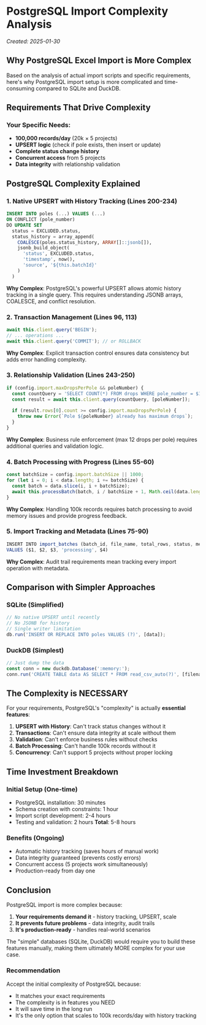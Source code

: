 # PostgreSQL Import Complexity Analysis

*Created: 2025-01-30*

## Why PostgreSQL Excel Import is More Complex

Based on the analysis of actual import scripts and specific requirements, here's why PostgreSQL import setup is more complicated and time-consuming compared to SQLite and DuckDB.

## Requirements That Drive Complexity

### Your Specific Needs:
- **100,000 records/day** (20k × 5 projects)
- **UPSERT logic** (check if pole exists, then insert or update)
- **Complete status change history**
- **Concurrent access** from 5 projects
- **Data integrity** with relationship validation

## PostgreSQL Complexity Explained

### 1. **Native UPSERT with History Tracking** (Lines 200-234)
```sql
INSERT INTO poles (...) VALUES (...)
ON CONFLICT (pole_number) 
DO UPDATE SET
  status = EXCLUDED.status,
  status_history = array_append(
    COALESCE(poles.status_history, ARRAY[]::jsonb[]), 
    jsonb_build_object(
      'status', EXCLUDED.status,
      'timestamp', now(),
      'source', '${this.batchId}'
    )
  )
```
**Why Complex**: PostgreSQL's powerful UPSERT allows atomic history tracking in a single query. This requires understanding JSONB arrays, COALESCE, and conflict resolution.

### 2. **Transaction Management** (Lines 96, 113)
```javascript
await this.client.query('BEGIN');
// ... operations ...
await this.client.query('COMMIT'); // or ROLLBACK
```
**Why Complex**: Explicit transaction control ensures data consistency but adds error handling complexity.

### 3. **Relationship Validation** (Lines 243-250)
```javascript
if (config.import.maxDropsPerPole && poleNumber) {
  const countQuery = 'SELECT COUNT(*) FROM drops WHERE pole_number = $1';
  const result = await this.client.query(countQuery, [poleNumber]);
  
  if (result.rows[0].count >= config.import.maxDropsPerPole) {
    throw new Error(`Pole ${poleNumber} already has maximum drops`);
  }
}
```
**Why Complex**: Business rule enforcement (max 12 drops per pole) requires additional queries and validation logic.

### 4. **Batch Processing with Progress** (Lines 55-60)
```javascript
const batchSize = config.import.batchSize || 1000;
for (let i = 0; i < data.length; i += batchSize) {
  const batch = data.slice(i, i + batchSize);
  await this.processBatch(batch, i / batchSize + 1, Math.ceil(data.length / batchSize));
}
```
**Why Complex**: Handling 100k records requires batch processing to avoid memory issues and provide progress feedback.

### 5. **Import Tracking and Metadata** (Lines 75-90)
```javascript
INSERT INTO import_batches (batch_id, file_name, total_rows, status, metadata)
VALUES ($1, $2, $3, 'processing', $4)
```
**Why Complex**: Audit trail requirements mean tracking every import operation with metadata.

## Comparison with Simpler Approaches

### SQLite (Simplified)
```javascript
// No native UPSERT until recently
// No JSONB for history
// Single writer limitation
db.run('INSERT OR REPLACE INTO poles VALUES (?)', [data]);
```

### DuckDB (Simplest)
```javascript
// Just dump the data
const conn = new duckdb.Database(':memory:');
conn.run('CREATE TABLE data AS SELECT * FROM read_csv_auto(?)', [filename]);
```

## The Complexity is NECESSARY

For your requirements, PostgreSQL's "complexity" is actually **essential features**:

1. **UPSERT with History**: Can't track status changes without it
2. **Transactions**: Can't ensure data integrity at scale without them
3. **Validation**: Can't enforce business rules without checks
4. **Batch Processing**: Can't handle 100k records without it
5. **Concurrency**: Can't support 5 projects without proper locking

## Time Investment Breakdown

### Initial Setup (One-time)
- PostgreSQL installation: 30 minutes
- Schema creation with constraints: 1 hour
- Import script development: 2-4 hours
- Testing and validation: 2 hours
**Total**: 5-8 hours

### Benefits (Ongoing)
- Automatic history tracking (saves hours of manual work)
- Data integrity guaranteed (prevents costly errors)
- Concurrent access (5 projects work simultaneously)
- Production-ready from day one

## Conclusion

PostgreSQL import is more complex because:
1. **Your requirements demand it** - history tracking, UPSERT, scale
2. **It prevents future problems** - data integrity, audit trails
3. **It's production-ready** - handles real-world scenarios

The "simple" databases (SQLite, DuckDB) would require you to build these features manually, making them ultimately MORE complex for your use case.

### Recommendation
Accept the initial complexity of PostgreSQL because:
- It matches your exact requirements
- The complexity is in features you NEED
- It will save time in the long run
- It's the only option that scales to 100k records/day with history tracking